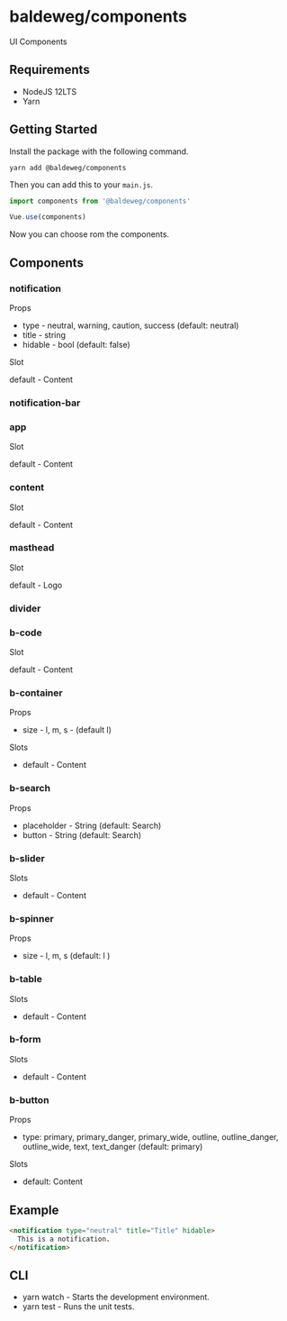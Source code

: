 # baldeweg/components

UI Components

## Requirements

- NodeJS 12LTS
- Yarn

## Getting Started

Install the package with the following command.

```shell
yarn add @baldeweg/components
```

Then you can add this to your `main.js`.

```js
import components from '@baldeweg/components'

Vue.use(components)
```

Now you can choose rom the components.

## Components

### notification

Props

- type - neutral, warning, caution, success (default: neutral)
- title - string
- hidable - bool (default: false)

Slot

default - Content

### notification-bar

### app

Slot

default - Content

### content

Slot

default - Content

### masthead

Slot

default - Logo

### divider

### b-code

Slot

default - Content

### b-container

Props

- size - l, m, s - (default l)

Slots

- default - Content

### b-search

Props

- placeholder - String (default: Search)
- button - String (default: Search)

### b-slider

Slots

- default - Content

### b-spinner

Props

- size - l, m, s (default: l )

### b-table

Slots

- default - Content

### b-form

Slots

- default - Content

### b-button

Props

- type: primary, primary_danger, primary_wide, outline, outline_danger, outline_wide, text, text_danger (default: primary)

Slots

- default: Content

## Example

```html
<notification type="neutral" title="Title" hidable>
  This is a notification.
</notification>
```

## CLI

- yarn watch - Starts the development environment.
- yarn test - Runs the unit tests.
